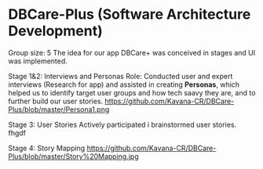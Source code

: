 # DBCare-Plus (Software Architecture Development)
Group size: 5
The idea for our app DBCare+ was conceived in stages and UI was implemented.

Stage 1&2: Interviews and Personas
Role: Conducted user and expert interviews (Research for app) and assisted in creating <b>Personas</b>, which helped us to identify target user groups and how tech saavy they are, and to further build our user stories. 
https://github.com/Kavana-CR/DBCare-Plus/blob/master/Persona1.png

Stage 3: User Stories
Actively participated i brainstormed user stories.  fhgdf

Stage 4: Story Mapping
https://github.com/Kavana-CR/DBCare-Plus/blob/master/Story%20Mapping.jpg
